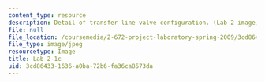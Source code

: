 ```yaml
---
content_type: resource
description: Detail of transfer line valve configuration. (Lab 2 image)
file: null
file_location: /coursemedia/2-672-project-laboratory-spring-2009/3cd864331636a0ba72b6fa36ca8573da_lab21c.jpg
file_type: image/jpeg
resourcetype: Image
title: Lab 2-1c
uid: 3cd86433-1636-a0ba-72b6-fa36ca8573da
---
```

